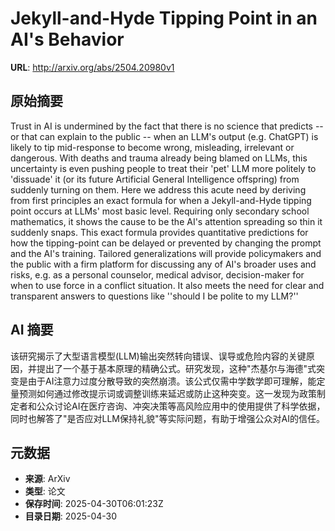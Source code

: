 # Jekyll-and-Hyde Tipping Point in an AI's Behavior

**URL**: http://arxiv.org/abs/2504.20980v1

## 原始摘要

Trust in AI is undermined by the fact that there is no science that predicts
-- or that can explain to the public -- when an LLM's output (e.g. ChatGPT) is
likely to tip mid-response to become wrong, misleading, irrelevant or
dangerous. With deaths and trauma already being blamed on LLMs, this
uncertainty is even pushing people to treat their 'pet' LLM more politely to
'dissuade' it (or its future Artificial General Intelligence offspring) from
suddenly turning on them. Here we address this acute need by deriving from
first principles an exact formula for when a Jekyll-and-Hyde tipping point
occurs at LLMs' most basic level. Requiring only secondary school mathematics,
it shows the cause to be the AI's attention spreading so thin it suddenly
snaps. This exact formula provides quantitative predictions for how the
tipping-point can be delayed or prevented by changing the prompt and the AI's
training. Tailored generalizations will provide policymakers and the public
with a firm platform for discussing any of AI's broader uses and risks, e.g. as
a personal counselor, medical advisor, decision-maker for when to use force in
a conflict situation. It also meets the need for clear and transparent answers
to questions like ''should I be polite to my LLM?''


## AI 摘要

该研究揭示了大型语言模型(LLM)输出突然转向错误、误导或危险内容的关键原因，并提出了一个基于基本原理的精确公式。研究发现，这种"杰基尔与海德"式突变是由于AI注意力过度分散导致的突然崩溃。该公式仅需中学数学即可理解，能定量预测如何通过修改提示词或调整训练来延迟或防止这种突变。这一发现为政策制定者和公众讨论AI在医疗咨询、冲突决策等高风险应用中的使用提供了科学依据，同时也解答了"是否应对LLM保持礼貌"等实际问题，有助于增强公众对AI的信任。

## 元数据

- **来源**: ArXiv
- **类型**: 论文
- **保存时间**: 2025-04-30T06:01:23Z
- **目录日期**: 2025-04-30
